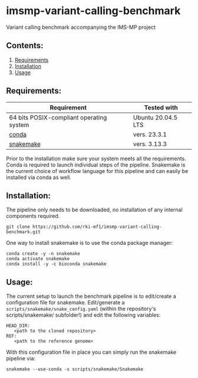 # imsmp-variant-calling-benchmark
Variant calling benchmark accompanying the IMS-MP project

## Contents:
1. [Requirements](#requirements)
2. [Installation](#installation)
3. [Usage](#usage)


## Requirements:

| Requirement | Tested with |
| --- | --- |
| 64 bits POSIX-compliant operating system | Ubuntu 20.04.5 LTS |
| [conda](https://docs.conda.io/en/latest/) | vers. 23.3.1 |
| [snakemake](https://snakemake.readthedocs.io/en/stable/) | vers. 3.13.3 |

Prior to the installation make sure your system meets all the requirements. Conda is required to launch individual steps of the pipeline. Snakemake is the current choice of workflow language for this pipeline and can easily be installed via conda as well.

## Installation:

The pipeline only needs to be downloaded, no installation of any internal components required.
```
git clone https://github.com/rki-mf1/imsmp-variant-calling-benchmark.git
```

One way to install snakemake is to use the conda package manager:
```
conda create -y -n snakemake
conda activate snakemake
conda install -y -c bioconda snakemake
```

## Usage:

The current setup to launch the benchmark pipeline is to edit/create a configuration file for snakemake. Edit/generate a `scripts/snakemake/snake_config.yaml` (within the repository's scripts/snakemake/ subfolder!) and edit the following variables:
```
HEAD_DIR:
   <path to the cloned repository>
REF:
   <path to the reference genome>
```

With this configuration file in place you can simply run the snakemake pipeline via:
```
snakemake --use-conda -s scripts/snakemake/Snakemake
```
